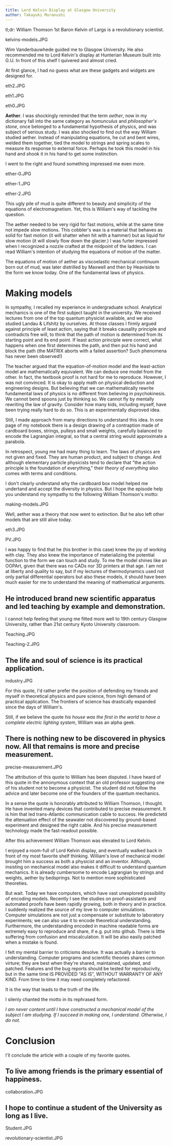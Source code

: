 ```yaml
---
title: Lord Kelvin Display at Glasgow University
author: Takayuki Muranushi
---
```


tl;dr: William Thomson 1st Baron Kelvin of Largs is a revolutionary scientist.

kelvins-models.JPG

Wim Vanderbauwhede guided me to Glasgow University. He also
recommended me to Lord Kelvin's display at Hunterian Museum built into
G.U.  In front of this shelf I quivered and almost cried.

At first glance, I had no guess what are these gadgets and widgets are designed for. 

eth2.JPG

eth1.JPG

eth0.JPG

**Aether**. I was shockingly reminded that the term *aether*, now in my
dictionary fall into the same category as *homunculus* and
*philosopher's stone*, once belonged to a fundamental hypothesis of
physics, and was subject of serious study. I was also shocked to find
out the way William studied aether. Instead of manipulating equations,
he cut and bent wires, welded them together, tied the model to strings
and spring scales to measure its response to external force. Perhaps
he took this model in his hand and shook it in his hand to get some
instinction.



I went to the right and found something impressed me even more.

ether-0.JPG

ether-1.JPG

ether-2.JPG

This ugly pile of mud is quite different to beauty and simplicity of
the equations of electromagnetism. Yet, this is William's way of
tackling the question.

The aether needed to be very rigid for fast motions, while at the same
time not impede slow motions.  This cobbler's wax is a material that
behaves as solid for fast motion (it will shatter when hit with a
hammer) but as liquid for slow motion (it will slowly flow down the
glacier.)  I was furter impressed when I recognized a nozzle crafted
at the midpoint of the ladders. I can read William's intention of
studying the equations of motion of the matter.

The equations of motion of aether as viscoelastic mechanical continuum
born out of mud, was later distrilled by Maxwell and then by Heaviside
to the form we know today. One of the fundamental laws of physics.

Making models
=============

In sympathy, I recalled my experience in undergraduate
school. Analytical mechanics is one of the first subject taught in
the university. We received lectures from one of the top quantum
physicist available, and we also studied Landau & Lifshitz by
ourselves. At those classes I firmly argued against principle of least
action, saying that it breaks causality principle and contradicts free
will, to think that the path of motion is determined from its starting
point and its end point.  If least action principle were correct, what
happens when one first determines the path, and then put his hand and
block the path (the MATRIX aborts with a failed assertion? Such
phenomena has never been observed!)

The teacher argued that the equation-of-motion model and the
least-action model are mathematically equivalent. We can deduce one
model from the other. In fact, the textbook proof is not hard for me
to reproduce. However, I was not convinced.  It is okay to apply math
on physical deduction and engineering designs. But believing that we
can mathematically rewrite fundamental laws of physics is no different
from believing in psychokinesis.  We cannot bend spoons just by
thinking so.  We cannot fly by mentally rewriting the law of gravity.
Consider how many kids, including myself, have been trying really hard
to do so. This is an experimentally disproved idea.

Still, I made approach from many directions to understand this idea.
In one page of my notebook there is a design drawing of a contraption
made of cardboard boxes, strings, pulleys and small weights, carefully
balanced to encode the Lagrangian integral, so that a central string
would approximate a parabola.

In retrospect, young me had many thing to learn. The laws of physics
are not given and fixed. They are human product, and subject to
change. And although elementary particle physicists tend to declare
that "the action principle is the foundation of everything," their
*theory of everything* also comes with terms and conditions. 

I don't clearly understand why the cardboard box model helped me
undertand and accept the diversity in physics. But I hope the episode help you
understand my sympathy to
the following William Thomson's motto:

making-models.JPG


Well, aether was a theory that now went to extinction. But he also left
other models that are still alive today.

eth3.JPG

PV.JPG

I was happy to find that he (his brother in this case) knew the joy of
working with clay. They also knew the importance of materializing the
potential function to the form we can touch and study. To me the model
shines like an OOPArt, given that there was no CADs nor 3D printers at
that age.  I am not at liberty and quality to say, but if my lectures
of thermodynamics used not only partial differential operators but
also these models, it should have been much easier for me to
understand the meaning of mathematical arguments.




He introduced brand new scientific apparatus and led teaching by example and demonstration.
-----------------

I cannot help feeling that young me fitted more well to 19th century Glasgow University,
rather than 21st century Kyoto University classroom.

Teaching.JPG

Teaching-2.JPG


The life and soul of science is its practical application.
------------

industry.JPG

For this quote, I'd rather prefer the position of defending my friends
and myself in theoretical physics and pure science, from high demand of 
practical application. The frontiers of science has drastically expanded 
since the days of William's.

Still, if we believe the quote *his house was the first in the world
to have a complete electric lighting system*, William was an alpha
geek.



There is nothing new to be discovered in physics now. All that remains is more and precise measurement.
---------------------

precise-measurement.JPG

The attribution of this quote to William has been disputed. I have
heard of this quote in the annonymous context that an old professor
suggesting one of his student not to become a physicist. The student
did not follow the advice and later become one of the founders of the
quantum mechanics.

In a sense the quote is honorably attributed to William Thomson, I
thought. He have invented many devices that contributed to precise
measurement.  It is him that led trans-Atlantic communication cable to
success.  He predictetd the attenuation effect of the seawater not
discovered by ground-based experiment and designed the right cable.
And his precise measurement technology made the fast-readout possible.

After this achievement William Thomson was elevated to Lord Kelvin.

I enjoyed a room-full of Lord Kelvin display, and eventually walked
back in front of my most favorite shelf thinking. William's love of
mechanical model brought him a success as both a physicist and an
inventor. Although, insisting on mechanical model also makes it
difficult to understand quantum mechanics. It is already cumbersome 
to encode Lagrangian by strings and weights, aether by bedsprings.
Not to mention more sophisticated theoreties.

But wait. Today we have computers, which have vast unexplored
possibility of encoding models.  Recently I see the studies on
proof-assistants and automated proofs have been rapidly growing, both
in theory and in practice.  I suddenly realized the source of my love
to computer simulations. Computer simulations are not just a
compensate or substitute to laboratory experiments; we can also use it
to encode theoretical understanding. Furthermore, the understanding
encoded in machine readable forms are extremely easy to reproduce and
share, if e.g. put into github. There is little suffering from
confusion and miscalculation. It will be also easily patched when a
mistake is found.

I felt my mental barrier to criticisms desolve. It was actually a
barrier to understanding. Computer programs and scientific theories
shares common virture; they are best when they're shared, maintained,
updated, and patched. Features and the bug reports should be tested
for reproducivity, but in the same time IS PROVIDED "AS IS", WITHOUT
WARRANTY OF ANY KIND. From time to time it may need completely
refactored.

It is the way that leads to the truth of the life.

I silenly chanted the motto in its rephrased form.

*I am never content until I have constructed a mechanical model of the subject I am studying. If I succeed in making one, I understand. Otherwise, I do not.*





Conclusion
======

I'll conclude the article with a couple of my favorite quotes.


To live among friends is the primary essential of happiness.
------------------

collaboration.JPG

I hope to continue a student of the University as long as I live.
-------------------

Student.JPG


revolutionary-scientist.JPG